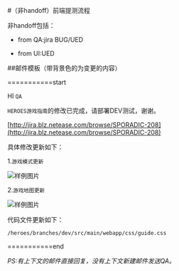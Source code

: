 #（非handoff）前端提测流程

非handoff包括：

- from QA:jira BUG/UED

- from UI:UED



##邮件模板（带背景色的为变更的内容）

===========start

HI `QA`

`HEROES游戏指南`的修改已完成，请部署DEV测试，谢谢。

[http://jira.blz.netease.com/browse/SPORADIC-208](http://jira.blz.netease.com/browse/SPORADIC-208)

具体修改更新如下：

1.`游戏模式更新`

![样例图片](http://www.revolunet.com/static/parisjs8/img/logo-revolunet-carre.jpg "样例图片")

2.`游戏地图更新`

![样例图片](http://www.revolunet.com/static/parisjs8/img/logo-revolunet-carre.jpg "样例图片")

代码文件更新如下：

`/heroes/branches/dev/src/main/webapp/css/guide.css`

===========end

_PS:有上下文的邮件直接回复，没有上下文新建邮件发送QA。_